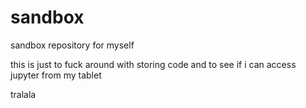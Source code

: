 # sandbox
sandbox repository for myself


this is just to fuck around with storing code and to see if i can access jupyter from my tablet

tralala
